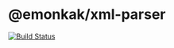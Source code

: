 # @emonkak/xml-parser

[![Build Status](https://travis-ci.org/emonkak/js-xml-parser.svg?branch=master)](https://travis-ci.org/emonkak/js-xml-parser)
